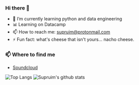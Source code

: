 ### Hi there 👋


- 🌱 I’m currently learning python and data engineering
- 📊 Learning on Datacamp
- 📫 How to reach me: supruim@protonmail.com
- ⚡ Fun fact: what's cheese that isn't yours... nacho cheese.

### 📫 Where to find me

- [Soundcloud](https://soundcloud.com/natrium) 



![Top Langs](https://github-readme-stats.vercel.app/api/top-langs/?username=supruim)
![Supruim's github stats](https://github-readme-stats.vercel.app/api?username=supruim&count_private=true)
